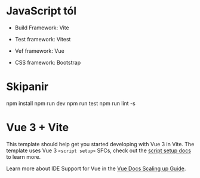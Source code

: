 # JavaScript tól

- Build Framework: Vite

- Test framework: Vitest

- Vef framework: Vue

- CSS framework: Bootstrap

# Skipanir
npm install
npm run dev
npm run test
npm run lint -s






# Vue 3 + Vite

This template should help get you started developing with Vue 3 in Vite. The template uses Vue 3 `<script setup>` SFCs, check out the [script setup docs](https://v3.vuejs.org/api/sfc-script-setup.html#sfc-script-setup) to learn more.

Learn more about IDE Support for Vue in the [Vue Docs Scaling up Guide](https://vuejs.org/guide/scaling-up/tooling.html#ide-support).
